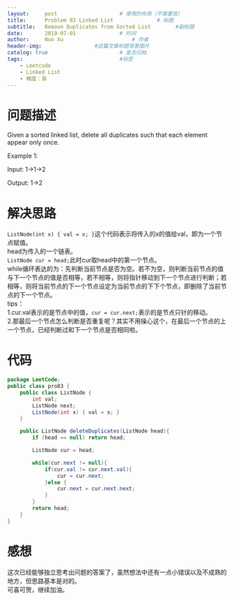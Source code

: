 ```yaml
---
layout:     post   				    # 使用的布局（不需要改）
title:      Problem 83 Linked List				# 标题 
subtitle:   Remove Duplicates from Sorted List        #副标题
date:       2019-07-01				# 时间
author:     Nuo Xu 						# 作者
header-img:              	#这篇文章标题背景图片
catalog: true 						# 是否归档
tags:								#标签
    - Leetcode
    - Linked List
    - 难度：易
---
```

# 问题描述
Given a sorted linked list, delete all duplicates such that each element appear only once.

Example 1:

Input: 1->1->2

Output: 1->2
# 解决思路
`ListNode(int x) { val = x; }`这个代码表示将传入的x的值给val，即为一个节点赋值。  
head为传入的一个链表。  
`ListNode cur = head;`此时cur取head中的第一个节点。  
while循环表达的为：先判断当前节点是否为空。若不为空，则判断当前节点的值与下一个节点的值是否相等，若不相等，则将指针移动到下一个节点进行判断；若相等，则将当前节点的下一个节点设定为当前节点的下下个节点，即删除了当前节点的下一个节点。  
tips：  
1.cur.val表示的是节点中的值，`cur = cur.next;`表示的是节点只针的移动。  
2.那最后一个节点怎么判断是否重复呢？其实不用操心这个，在最后一个节点的上一个节点，已经判断过和下一个节点是否相同啦。
# 代码
```java
package LeetCode;
public class pro83 {
    public class ListNode {
        int val;
        ListNode next;
        ListNode(int x) { val = x; }
    }

    public ListNode deleteDuplicates(ListNode head){
        if (head == null) return head;

        ListNode cur = head;

        while(cur.next != null){
            if(cur.val != cur.next.val){
                cur = cur.next;
            }else {
                cur.next = cur.next.next;
            }
        }
        return head;
    }
}
```
# 感想
这次已经能够独立思考出问题的答案了，虽然想法中还有一点小错误以及不成熟的地方，但思路基本是对的。  
可喜可贺，继续加油。
